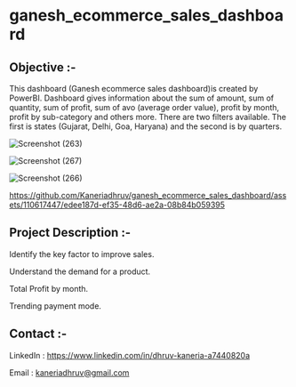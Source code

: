 # ganesh_ecommerce_sales_dashboard

## Objective :-
This dashboard (Ganesh ecommerce sales dashboard)is created by PowerBI. Dashboard gives information about the sum of amount, sum of quantity, sum of profit, sum of avo (average order value), profit by month, profit by sub-category and others more. There are two filters available. The first is states (Gujarat, Delhi, Goa, Haryana) and the second is by quarters.

![Screenshot (263)](https://github.com/Kaneriadhruv/ganesh_ecommerce_sales_dashboard/assets/110617447/2313e96d-7c9e-4444-840f-a7e4f9d3f196)

![Screenshot (267)](https://github.com/Kaneriadhruv/ganesh_ecommerce_sales_dashboard/assets/110617447/aa864135-c16e-4878-b3fa-359b4fa2402e)

![Screenshot (266)](https://github.com/Kaneriadhruv/ganesh_ecommerce_sales_dashboard/assets/110617447/0320fd8c-61ca-4b1a-a6be-2dc1c5d462ca)

https://github.com/Kaneriadhruv/ganesh_ecommerce_sales_dashboard/assets/110617447/edee187d-ef35-48d6-ae2a-08b84b059395

## Project Description :-
Identify the key factor to improve sales.

Understand the demand for a product.

Total Profit by month.

Trending payment mode.

## Contact :-
LinkedIn : https://www.linkedin.com/in/dhruv-kaneria-a7440820a

Email : kaneriadhruv@gmail.com
